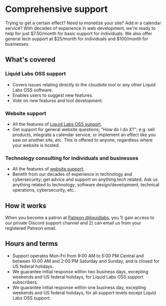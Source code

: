# Comprehensive support

Trying to get a certain effect? Need to monetize your site? Add in a calendar service? With decades of experience in web development, we're ready to help for just $7.50/month for basic support for individuals. We also offer general tech support at $25/month for individuals and $100/month for businesses.

## What's covered

### Liquid Labs OSS support

- Covers issues relating directly to the cloudsite tool or any other Liquid Labs OSS software.
- Enables users to suggest new features.
- Vote on new features and tool development.

### Website support

- All the features of [Liquid Labs OSS support](#liquid-labs-oss-support).
- Get support for general website questions; "How do I do X?"; e.g. sell products, integrate a calendar service, or implement an effect like you saw on another site, etc. This is offered to anyone, regardless where your website is hosted.

### Technology consulting for individuals and businesses

- All the features of [website support](#website-support).
- Benefit from our decades of experience in technology and cybersecurity; get advice and support on anything tech related. Ask us anything related to technology, software design/development, technical operations, cybersecurity, etc..

## How it works

When you become a patron at [Patreon @liquidlabs](https://patreon.com/liquidlabs), you 1) gain access to our private Discord support channel and 2) can email us from your registered Patreon email.

## Hours and terms

* Support operates Mon-Fri from 9:00 AM to 5:00 PM Central and between 10:00 AM and 2:00 PM Saturday and Sunday, and is closed for US federal holidays.
* We guarantee initial response within two business days, excepting weekends and US federal holidays, for Liquid Labs OSS support subscribers.
* We guarantee initial response within one business day, excepting weekends and US federal holidays, for all support levels except Liquid Labs OSS support.
